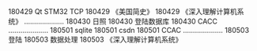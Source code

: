 180429  Qt STM32 TCP
180429  《美国简史》
180429  《深入理解计算机系统》
....................
180430  日照
180430  登陆数据库
180430  CACC
....................
180501  sqlite
180501  csdn
180501  CCAC
....................
180503  登陆
180503  数据处理
180503  《深入理解计算机系统》
